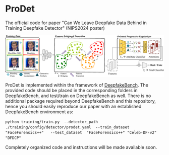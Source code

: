 # ProDet
The official code for paper "Can We Leave Deepfake Data Behind in Training Deepfake Detector" (NIPS2024 poster)

![main_archi.pdf](./main_archi.png)

ProDet is implemented within the framework of [DeepfakeBench](https://github.com/SCLBD/DeepfakeBench). The provided code should be placed in the corresponding folders in DeepfakeBench, and test/train on DeepfakeBench as well. There is no additional package required beyond DeepfakeBench and this repository, hence you should easily reproduce our paper with an established DeepfakeBench environment as:

`python training/train.py 
--detector_path 
./training/config/detector/prodet.yaml 
--train_dataset 
"FaceForensics++"  
--test_dataset 
"FaceForensics++" "Celeb-DF-v2" "DFDCP" 
`



Completely organized code and instructions will be made available soon. 
